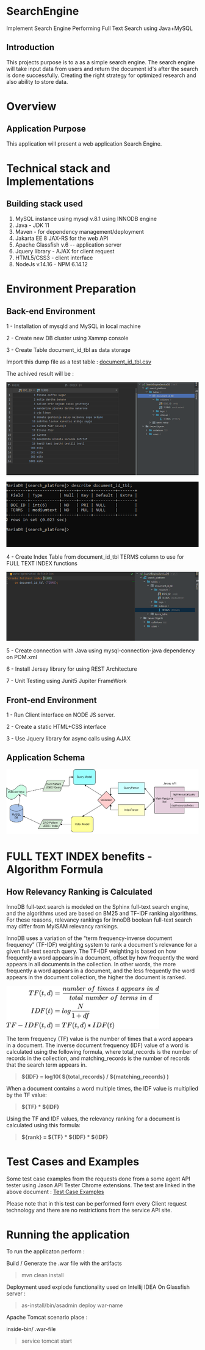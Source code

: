 # SearchEngine

Implement Search Engine Performing Full Text Search using Java+MySQL


## Introduction

This projects purpose is to a as a simple search engine. The search engine will take input data from users and return the document id's after the search is done successfully.
Creating the right strategy for optimized research and also ability to store data.

# Overview 

## Application Purpose

This application will present a web application Search Engine.

# Technical stack and Implementations

## Building stack used

 1. MySQL instance using mysql v.8.1 using INNODB engine
 3. Java - JDK 11
 4. Maven - for dependency management/deployment
 5. Jakarta EE 8 JAX-RS for the web API
 6. Apache Glassfish v.6 -- application server
 7. Jquery library - AJAX for client request
 8. HTML5/CSS3 - client interface
 9. NodeJs v.14.16 - NPM 6.14.12

# Environment Preparation

## Back-end Environment

1 - Installation of mysqld and MySQL in local machine

2 -  Create new DB cluster using Xammp console

3 - Create Table document_id_tbl as data storage

Import this dump file as a test table : [document_id_tbl.csv](/document_id_tbl.csv)

The achived result will be :

![image](document_id_tbl.PNG)

![image](document_id_tbl-properties.PNG)

4 - Create Index Table from document_id_tbl TERMS column to use for FULL TEXT INDEX functions

![image1](Index_table-TERM.PNG)

5 - Create connection with Java using mysql-connection-java dependency on POM.xml

6 - Install Jersey library for using REST Architecture

7 - Unit Testing using Junit5 Jupiter FrameWork

## Front-end Environment

1 - Run Client interface on NODE JS server.

2 - Create a static HTML+CSS interface

3 - Use Jquery library for async calls using AJAX 


## Application Schema 


![image](Diagram-SearchEngine.png)


# FULL TEXT INDEX benefits - Algorithm Formula

## How Relevancy Ranking is Calculated

InnoDB full-text search is modeled on the Sphinx full-text search engine, and the algorithms used are based on BM25 and TF-IDF ranking algorithms. For these reasons, relevancy rankings for InnoDB boolean full-text search may differ from MyISAM relevancy rankings.

InnoDB uses a variation of the “term frequency-inverse document frequency” (TF-IDF) weighting system to rank a document's relevance for a given full-text search query. The TF-IDF weighting is based on how frequently a word appears in a document, offset by how frequently the word appears in all documents in the collection. In other words, the more frequently a word appears in a document, and the less frequently the word appears in the document collection, the higher the document is ranked.

<img src="TF-IDF-formula.jpeg" alt="drawing" width="400"/>

The term frequency (TF) value is the number of times that a word appears in a document. The inverse document frequency (IDF) value of a word is calculated using the following formula, where total_records is the number of records in the collection, and matching_records is the number of records that the search term appears in.
  
>    **${IDF} = log10( ${total_records} / ${matching_records} )**

When a document contains a word multiple times, the IDF value is multiplied by the TF value:

>    **${TF} * ${IDF}**

Using the TF and IDF values, the relevancy ranking for a document is calculated using this formula:

>    **${rank} = ${TF} * ${IDF} * ${IDF}**

# Test Cases and Examples

Some test case examples from the requests done from a some agent API tester using Jason API Tester Chrome extensions.
The test are linked in the above document :  [Test Case Examples](/test-case-scrshots)

Please note that in this test can be performed form every Client request technology and there are no restrictions from the service API site.


# Running the application

To run the applicaton perform : 

Build / Generate the .war file with the artifacts 

>    mvn clean install 

Deployment used explode functionality used on Intellij IDEA
On Glassfish server :

>    as-install/bin/asadmin deploy war-name

Apache Tomcat scenario place :

inside-bin/ .war-file

>    service tomcat start
